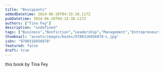 ```yaml
---
title: "Bossypants"
addedDatetime: 2024-06-20T04:15:38.117Z
pubDatetime: 2024-06-20T04:15:38.117Z
authors: ["Tina Fey"]
description: "undefined"
tags: ["Business","Nonfiction","Leadership","Management","Entrepreneurship","Self Help"]
thumbnail: "assets/images/books/9780316056878-L.jpg"
isbn: "9780316056878"
featured: false
draft: true
---
```


this book by Tina Fey 
